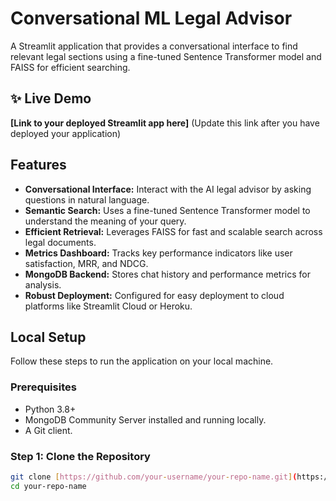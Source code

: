 # Conversational ML Legal Advisor

A Streamlit application that provides a conversational interface to find relevant legal sections using a fine-tuned Sentence Transformer model and FAISS for efficient searching.

## ✨ Live Demo

**[Link to your deployed Streamlit app here]** (Update this link after you have deployed your application)

## Features

-   **Conversational Interface:** Interact with the AI legal advisor by asking questions in natural language.
-   **Semantic Search:** Uses a fine-tuned Sentence Transformer model to understand the meaning of your query.
-   **Efficient Retrieval:** Leverages FAISS for fast and scalable search across legal documents.
-   **Metrics Dashboard:** Tracks key performance indicators like user satisfaction, MRR, and NDCG.
-   **MongoDB Backend:** Stores chat history and performance metrics for analysis.
-   **Robust Deployment:** Configured for easy deployment to cloud platforms like Streamlit Cloud or Heroku.

## Local Setup

Follow these steps to run the application on your local machine.

### Prerequisites

-   Python 3.8+
-   MongoDB Community Server installed and running locally.
-   A Git client.

### Step 1: Clone the Repository

```bash
git clone [https://github.com/your-username/your-repo-name.git](https://github.com/your-username/your-repo-name.git)
cd your-repo-name